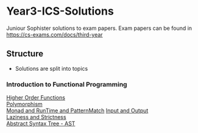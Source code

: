 # Year3-ICS-Solutions

Juniour Sophister solutions to exam papers.
Exam papers can be found in https://cs-exams.com/docs/third-year 

## Structure

* Solutions are split into topics

### Introduction to Functional Programming

[Higher Order Functions](./Functional-Programming/HOF)  
[Polymorphism](./Functional-Programming/Polymorphism)  
[Monad and RunTime and PatternMatch](./Functional-Programming/Monad+RunTime+PatternMatch)
[Input and Output](./Functional-Programming/IO)  
[Laziness and Strictness](./Functional-Programming/Lazy-Strict)  
[Abstract Syntax Tree - AST](./Functional-Programming/AST)  
